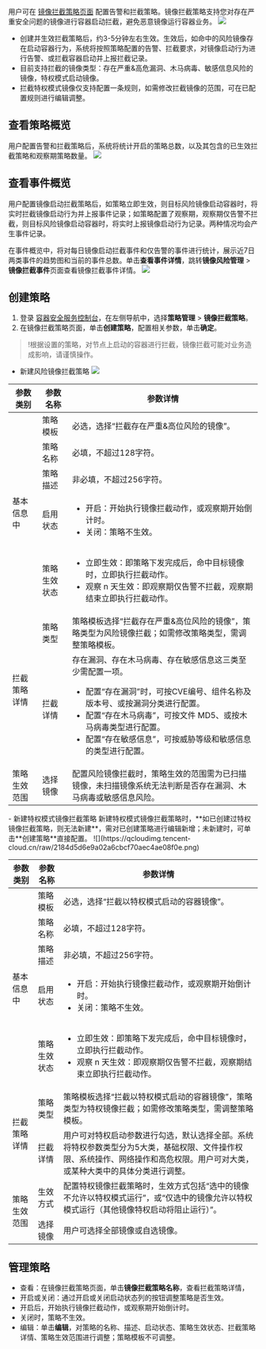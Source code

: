 用户可在 [镜像拦截策略页面]() 配置告警和拦截策略。镜像拦截策略支持您对存在严重安全问题的镜像进行容器启动拦截，避免恶意镜像运行容器业务。
![](https://qcloudimg.tencent-cloud.cn/raw/bd80e92d4719078b802fbb79253e3d50.png)
- 创建并生效拦截策略后，约3-5分钟左右生效。生效后，如命中的风险镜像存在启动容器行为，系统将按照策略配置的告警、拦截要求，对镜像启动行为进行告警、或拦截容器启动并上报拦截记录。
-  目前支持拦截的镜像类型：存在严重&高危漏洞、木马病毒、敏感信息风险的镜像，特权模式启动镜像。
-  拦截特权模式镜像仅支持配置一条规则，如需修改拦截镜像的范围，可在已配置规则进行编辑调整。

## 查看策略概览
用户配置告警和拦截策略后，系统将统计开启的策略总数，以及其包含的已生效拦截策略和观察期策略数量。
![](https://qcloudimg.tencent-cloud.cn/raw/5e62bc1d2cc58ff1ae96a70e8a4bf97e.png)

## 查看事件概览
用户配置镜像启动拦截策略后，如策略立即生效，则目标风险镜像启动容器时，将实时拦截镜像启动行为并上报事件记录；如策略配置了观察期，观察期仅告警不拦截，则目标风险镜像启动容器时，将实时上报镜像启动行为记录。两种情况均会产生事件记录。

在事件概览中，将对每日镜像启动拦截事件和仅告警的事件进行统计，展示近7日两类事件的趋势图和当前的事件总数。单击**查看事件详情**，跳转**镜像风险管理** > **镜像拦截事件**页面查看镜像拦截事件详情。
![](https://qcloudimg.tencent-cloud.cn/raw/ba2c3bb5f5dacfc111dc8146c2a5a23c.png)

## 创建策略
1. 登录 [容器安全服务控制台](https://console.cloud.tencent.com/tcss)，在左侧导航中，选择**策略管理** > **镜像拦截策略**。
2. 在镜像拦截策略页面，单击**创建策略**，配置相关参数，单击**确定**。
>!根据设置的策略，对节点上启动的容器进行拦截，镜像拦截可能对业务造成影响，请谨慎操作。
>
 - 新建风险镜像拦截策略
![](https://qcloudimg.tencent-cloud.cn/raw/da4f7fd88235ed775a85523a8885d9d1.png)
<table>
<thead>
<tr>
<th>参数类别</th>
<th>参数名称</th>
<th>参数详情</th>
</tr>
</thead>
<tbody><tr>
<td  rowspan=5 >基本信息中</td>
<td>策略模板</td>
<td>必选，选择“拦截存在严重&amp;高位风险的镜像”。</td>
</tr>
<tr>
 <td>策略名称</td>
<td>必填，不超过128字符。</td>
</tr>
<tr>
 <td>策略描述</td>
<td>非必填，不超过256字符。</td>
</tr>
<tr>
 <td>启用状态</td>
<td><ul><li>开启：开始执行镜像拦截动作，或观察期开始倒计时。</li><li>关闭：策略不生效。</li></ul></td>
</tr>
<tr>
 <td>策略生效状态</td>
 <td><ul><li>立即生效：即策略下发完成后，命中目标镜像时，立即执行拦截动作。</li><li>观察 n 天生效：即观察期仅告警不拦截，观察期结束立即执行拦截动作。</li></ul></td>
</tr>
<tr>
<td  rowspan=2 >拦截策略详情</td>
<td>策略类型</td>
<td>策略模板选择“拦截存在严重&amp;高位风险的镜像”，策略类型为风险镜像拦截；如需修改策略类型，需调整策略模板。</td>
</tr>
<tr>
<td>拦截详情</td>
<td>存在漏洞、存在木马病毒、存在敏感信息这三类至少需配置一项。<ul><li>配置“存在漏洞”时，可按CVE编号、组件名称及版本号、或按漏洞分类进行配置。</li><li>配置“存在木马病毒”，可按文件 MD5、或按木马病毒类型进行配置。</li><li>配置“存在敏感信息”，可按威胁等级和敏感信息的类型进行配置。</li></ul></td>
</tr>
<tr>
<td>策略生效范围</td>
<td>选择镜像</td>
<td>配置风险镜像拦截时，策略生效的范围需为已扫描镜像，未扫描镜像系统无法判断是否存在漏洞、木马病毒或敏感信息风险。</td>
</tr>
</tbody></table>
 - 新建特权模式镜像拦截策略
新建特权模式镜像拦截策略时，**如已创建过特权镜像拦截策略，则无法新建**，需对已创建策略进行编辑新增；未新建时，可单击**创建策略**直接配置。
![](https://qcloudimg.tencent-cloud.cn/raw/2184d5d6e9a02a6cbcf70aec4ae08f0e.png)
<table>
<thead>
<tr>
<th>参数类别</th>
<th>参数名称</th>
<th>参数详情</th>
</tr>
</thead>
<tbody><tr>
<td  rowspan=5 >基本信息中</td>
<td>策略模板</td>
<td>必选，选择“拦截以特权模式启动的容器镜像”。</td>
</tr>
<tr>
 <td>策略名称</td>
<td>必填，不超过128字符。</td>
</tr>
<tr>
 <td>策略描述</td>
<td>非必填，不超过256字符。</td>
</tr>
<tr>
 <td>启用状态</td>
<td><ul><li>开启：开始执行镜像拦截动作，或观察期开始倒计时。</li><li>关闭：策略不生效。</li></ul></td>
</tr>
<tr>
 <td>策略生效状态</td>
<td><ul><li>立即生效：即策略下发完成后，命中目标镜像时，立即执行拦截动作。</li><li>观察 n 天生效：即观察期仅告警不拦截，观察期结束立即执行拦截动作。</li></ul></td>
</tr>
<tr>
<td  rowspan=2 >拦截策略详情</td>
<td>策略类型</td>
<td>策略模板选择“拦截以特权模式启动的容器镜像”，策略类型为特权镜像拦截；如需修改策略类型，需调整策略模板。</td>
</tr>
<tr>
<td>拦截详情</td>
<td>用户可对特权启动参数进行勾选，默认选择全部。系统将特权参数类型分为5大类，基础权限、文件操作权限、系统操作、网络操作和高危权限。用户可对大类，或某种大类中的具体分类进行调整。</td>
</tr>
<tr>
<td  rowspan=2 >策略生效范围</td>
<td>生效方式</td>
<td>配置特权镜像拦截策略时，生效方式包括“选中的镜像不允许以特权模式运行”，或“仅选中的镜像允许以特权模式运行（其他镜像特权启动将阻止运行）”。</td>
</tr>
<tr>
<td>选择镜像</td>
<td>用户可选择全部镜像或自选镜像。</td>
</tr>
</tbody></table>


## 管理策略
- 查看：在镜像拦截策略页面，单击**镜像拦截策略名称**，查看拦截策略详情，
- 开启或关闭：通过开启或关闭启动状态列的按钮调整策略是否生效。
 - 开启后，开始执行镜像拦截动作，或观察期开始倒计时。
 - 关闭时，策略不生效。
- 编辑：单击**编辑**，对策略的名称、描述、启动状态、策略生效状态、拦截策略详情、策略生效范围进行调整；策略模板不可调整。


